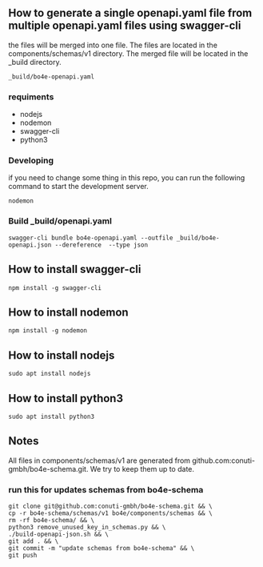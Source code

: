 ## How to generate a single openapi.yaml file from multiple openapi.yaml files using swagger-cli
the files will be merged into one file. The files are located in the components/schemas/v1 directory. The merged file will be located in the _build directory.
```
_build/bo4e-openapi.yaml
```

### requiments
- nodejs
- nodemon
- swagger-cli
- python3


### Developing
if you need to change some thing in this repo, you can run the following command to start the development server.
```
nodemon
```

### Build _build/openapi.yaml
```
swagger-cli bundle bo4e-openapi.yaml --outfile _build/bo4e-openapi.json --dereference  --type json
```

## How to install swagger-cli
```
npm install -g swagger-cli
```

## How to install nodemon
```
npm install -g nodemon
```

## How to install nodejs
```
sudo apt install nodejs
```

## How to install python3
```
sudo apt install python3
```

## Notes
All files in components/schemas/v1 are generated from github.com:conuti-gmbh/bo4e-schema.git. We try to keep them up to date.

### run this for updates schemas from bo4e-schema
```
git clone git@github.com:conuti-gmbh/bo4e-schema.git && \
cp -r bo4e-schema/schemas/v1 bo4e/components/schemas && \
rm -rf bo4e-schema/ && \
python3 remove_unused_key_in_schemas.py && \ 
./build-openapi-json.sh && \
git add . && \
git commit -m "update schemas from bo4e-schema" && \
git push
```